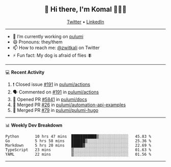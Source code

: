 <h2 align="center"> 👋 Hi there, I'm Komal 🧑🏾‍💻 </h2>
<p align="center">
    <a href="https://twitter.com/zwitkali">Twitter</a> •
    <a href="https://www.linkedin.com/in/komal-ali/">LinkedIn</a>
</p>

--------

- 🔭 I’m currently working on [pulumi](https://github.com/pulumi/pulumi)
- 😄 Pronouns: they/them
- 📫 How to reach me: [@zwitkali](https://twitter.com/zwitkali) on Twitter
- ⚡ Fun fact: My dog is afraid of flies 🪰

--------
💻 **Recent Activity**

<!--START_SECTION:activity-->
1. ❗️ Closed issue [#191](https://github.com/pulumi/actions/issues/191) in [pulumi/actions](https://github.com/pulumi/actions)
2. 🗣 Commented on [#191](https://github.com/pulumi/actions/issues/191) in [pulumi/actions](https://github.com/pulumi/actions)
3. 💪 Opened PR [#5841](https://github.com/pulumi/docs/pull/5841) in [pulumi/docs](https://github.com/pulumi/docs)
4. 🎉 Merged PR [#26](https://github.com/pulumi/automation-api-examples/pull/26) in [pulumi/automation-api-examples](https://github.com/pulumi/automation-api-examples)
5. 🎉 Merged PR [#79](https://github.com/pulumi/pulumi-hugo/pull/79) in [pulumi/pulumi-hugo](https://github.com/pulumi/pulumi-hugo)
<!--END_SECTION:activity-->

--------

📊 **Weekly Dev Breakdown**
<!--START_SECTION:waka-->
```text
Python       10 hrs 47 mins  ███████████▒░░░░░░░░░░░░░   45.83 % 
Go           5 hrs 58 mins   ██████▒░░░░░░░░░░░░░░░░░░   25.36 % 
Markdown     5 hrs 20 mins   █████▓░░░░░░░░░░░░░░░░░░░   22.69 % 
TypeScript   23 mins         ▒░░░░░░░░░░░░░░░░░░░░░░░░   01.63 % 
YAML         22 mins         ▒░░░░░░░░░░░░░░░░░░░░░░░░   01.56 % 
```
<!--END_SECTION:waka-->

--------